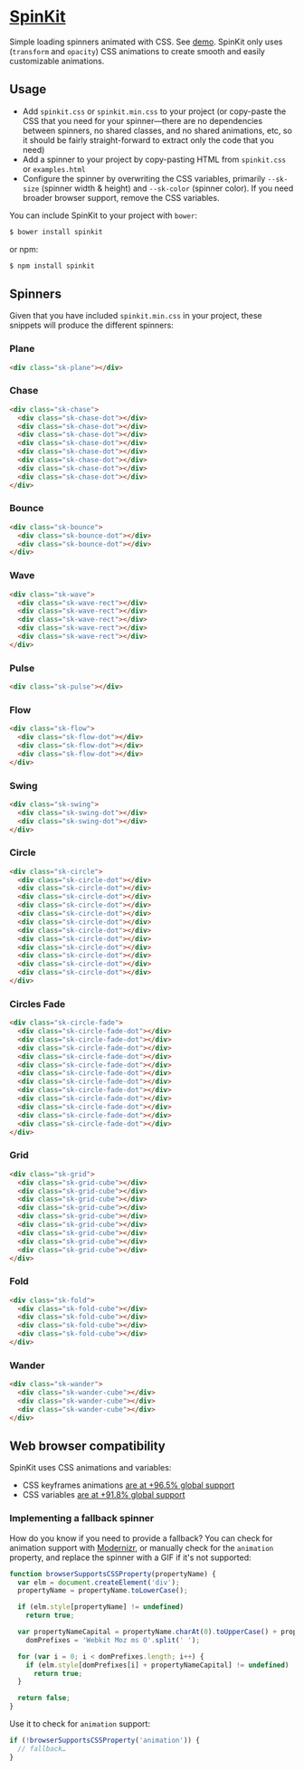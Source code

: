 # [SpinKit](http://tobiasahlin.com/spinkit/)

Simple loading spinners animated with CSS. See [demo](http://tobiasahlin.com/spinkit/). SpinKit only uses (`transform` and `opacity`) CSS animations to create smooth and easily customizable animations.

## Usage

- Add `spinkit.css` or `spinkit.min.css` to your project (or copy-paste the CSS that you need for your spinner—there are no dependencies between spinners, no shared classes, and no shared animations, etc, so it should be fairly straight-forward to extract only the code that you need)
- Add a spinner to your project by copy-pasting HTML from `spinkit.css` or `examples.html`
- Configure the spinner by overwriting the CSS variables, primarily `--sk-size` (spinner width & height) and `--sk-color` (spinner color). If you need broader browser support, remove the CSS variables.

You can include SpinKit to your project with `bower`:

```bash
$ bower install spinkit
```

or npm:

```bash
$ npm install spinkit
```

## Spinners

Given that you have included `spinkit.min.css` in your project, these snippets will produce the different spinners:

### Plane

```html
<div class="sk-plane"></div>
```

### Chase

```html
<div class="sk-chase">
  <div class="sk-chase-dot"></div>
  <div class="sk-chase-dot"></div>
  <div class="sk-chase-dot"></div>
  <div class="sk-chase-dot"></div>
  <div class="sk-chase-dot"></div>
  <div class="sk-chase-dot"></div>
  <div class="sk-chase-dot"></div>
  <div class="sk-chase-dot"></div>
</div>
```

### Bounce

```html
<div class="sk-bounce">
  <div class="sk-bounce-dot"></div>
  <div class="sk-bounce-dot"></div>
</div>
```

### Wave

```html
<div class="sk-wave">
  <div class="sk-wave-rect"></div>
  <div class="sk-wave-rect"></div>
  <div class="sk-wave-rect"></div>
  <div class="sk-wave-rect"></div>
  <div class="sk-wave-rect"></div>
</div>
 ```

### Pulse

```html
<div class="sk-pulse"></div>
```

### Flow

```html
<div class="sk-flow">
  <div class="sk-flow-dot"></div>
  <div class="sk-flow-dot"></div>
  <div class="sk-flow-dot"></div>
</div>
```

### Swing

```html
<div class="sk-swing">
  <div class="sk-swing-dot"></div>
  <div class="sk-swing-dot"></div>
</div>
```

### Circle

```html
<div class="sk-circle">
  <div class="sk-circle-dot"></div>
  <div class="sk-circle-dot"></div>
  <div class="sk-circle-dot"></div>
  <div class="sk-circle-dot"></div>
  <div class="sk-circle-dot"></div>
  <div class="sk-circle-dot"></div>
  <div class="sk-circle-dot"></div>
  <div class="sk-circle-dot"></div>
  <div class="sk-circle-dot"></div>
  <div class="sk-circle-dot"></div>
  <div class="sk-circle-dot"></div>
  <div class="sk-circle-dot"></div>
</div>
```

### Circles Fade

```html
<div class="sk-circle-fade">
  <div class="sk-circle-fade-dot"></div>
  <div class="sk-circle-fade-dot"></div>
  <div class="sk-circle-fade-dot"></div>
  <div class="sk-circle-fade-dot"></div>
  <div class="sk-circle-fade-dot"></div>
  <div class="sk-circle-fade-dot"></div>
  <div class="sk-circle-fade-dot"></div>
  <div class="sk-circle-fade-dot"></div>
  <div class="sk-circle-fade-dot"></div>
  <div class="sk-circle-fade-dot"></div>
  <div class="sk-circle-fade-dot"></div>
  <div class="sk-circle-fade-dot"></div>
</div>
```

### Grid

```html
<div class="sk-grid">
  <div class="sk-grid-cube"></div>
  <div class="sk-grid-cube"></div>
  <div class="sk-grid-cube"></div>
  <div class="sk-grid-cube"></div>
  <div class="sk-grid-cube"></div>
  <div class="sk-grid-cube"></div>
  <div class="sk-grid-cube"></div>
  <div class="sk-grid-cube"></div>
  <div class="sk-grid-cube"></div>
</div>
```

### Fold

```html
<div class="sk-fold">
  <div class="sk-fold-cube"></div>
  <div class="sk-fold-cube"></div>
  <div class="sk-fold-cube"></div>
  <div class="sk-fold-cube"></div>
</div>
```

### Wander

```html
<div class="sk-wander">
  <div class="sk-wander-cube"></div>
  <div class="sk-wander-cube"></div>
  <div class="sk-wander-cube"></div>
</div>
```

## Web browser compatibility

SpinKit uses CSS animations and variables:

- CSS keyframes animations [are at +96.5% global support](http://caniuse.com/#feat=css-animation)
- CSS variables [are at +91.8% global support](https://caniuse.com/#feat=css-variables)

### Implementing a fallback spinner

How do you know if you need to provide a fallback? You can check for animation support with [Modernizr](http://modernizr.com), or manually check for the `animation` property, and replace the spinner with a GIF if it's not supported:

```javascript
function browserSupportsCSSProperty(propertyName) {
  var elm = document.createElement('div');
  propertyName = propertyName.toLowerCase();

  if (elm.style[propertyName] != undefined)
    return true;

  var propertyNameCapital = propertyName.charAt(0).toUpperCase() + propertyName.substr(1),
    domPrefixes = 'Webkit Moz ms O'.split(' ');

  for (var i = 0; i < domPrefixes.length; i++) {
    if (elm.style[domPrefixes[i] + propertyNameCapital] != undefined)
      return true;
  }

  return false;
}
```

Use it to check for `animation` support:

```javascript
if (!browserSupportsCSSProperty('animation')) {
  // fallback…
}
```
